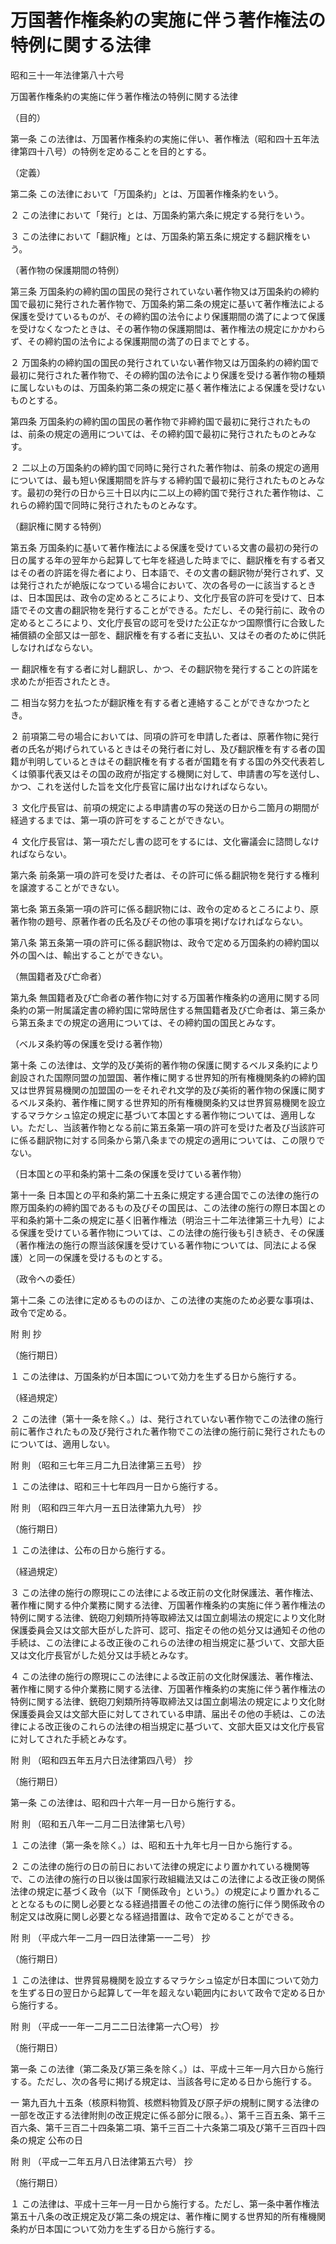 # 万国著作権条約の実施に伴う著作権法の特例に関する法律

昭和三十一年法律第八十六号

万国著作権条約の実施に伴う著作権法の特例に関する法律

（目的）

第一条 この法律は、万国著作権条約の実施に伴い、著作権法（昭和四十五年法律第四十八号）の特例を定めることを目的とする。

（定義）

第二条 この法律において「万国条約」とは、万国著作権条約をいう。

２ この法律において「発行」とは、万国条約第六条に規定する発行をいう。

３ この法律において「翻訳権」とは、万国条約第五条に規定する翻訳権をいう。

（著作物の保護期間の特例）

第三条 万国条約の締約国の国民の発行されていない著作物又は万国条約の締約国で最初に発行された著作物で、万国条約第二条の規定に基いて著作権法による保護を受けているものが、その締約国の法令により保護期間の満了によつて保護を受けなくなつたときは、その著作物の保護期間は、著作権法の規定にかかわらず、その締約国の法令による保護期間の満了の日までとする。

２ 万国条約の締約国の国民の発行されていない著作物又は万国条約の締約国で最初に発行された著作物で、その締約国の法令により保護を受ける著作物の種類に属しないものは、万国条約第二条の規定に基く著作権法による保護を受けないものとする。

第四条 万国条約の締約国の国民の著作物で非締約国で最初に発行されたものは、前条の規定の適用については、その締約国で最初に発行されたものとみなす。

２ 二以上の万国条約の締約国で同時に発行された著作物は、前条の規定の適用については、最も短い保護期間を許与する締約国で最初に発行されたものとみなす。最初の発行の日から三十日以内に二以上の締約国で発行された著作物は、これらの締約国で同時に発行されたものとみなす。

（翻訳権に関する特例）

第五条 万国条約に基いて著作権法による保護を受けている文書の最初の発行の日の属する年の翌年から起算して七年を経過した時までに、翻訳権を有する者又はその者の許諾を得た者により、日本語で、その文書の翻訳物が発行されず、又は発行されたが絶版になつている場合において、次の各号の一に該当するときは、日本国民は、政令の定めるところにより、文化庁長官の許可を受けて、日本語でその文書の翻訳物を発行することができる。ただし、その発行前に、政令の定めるところにより、文化庁長官の認可を受けた公正なかつ国際慣行に合致した補償額の全部又は一部を、翻訳権を有する者に支払い、又はその者のために供託しなければならない。

一 翻訳権を有する者に対し翻訳し、かつ、その翻訳物を発行することの許諾を求めたが拒否されたとき。

二 相当な努力を払つたが翻訳権を有する者と連絡することができなかつたとき。

２ 前項第二号の場合においては、同項の許可を申請した者は、原著作物に発行者の氏名が掲げられているときはその発行者に対し、及び翻訳権を有する者の国籍が判明しているときはその翻訳権を有する者が国籍を有する国の外交代表若しくは領事代表又はその国の政府が指定する機関に対して、申請書の写を送付し、かつ、これを送付した旨を文化庁長官に届け出なければならない。

３ 文化庁長官は、前項の規定による申請書の写の発送の日から二箇月の期間が経過するまでは、第一項の許可をすることができない。

４ 文化庁長官は、第一項ただし書の認可をするには、文化審議会に諮問しなければならない。

第六条 前条第一項の許可を受けた者は、その許可に係る翻訳物を発行する権利を譲渡することができない。

第七条 第五条第一項の許可に係る翻訳物には、政令の定めるところにより、原著作物の題号、原著作者の氏名及びその他の事項を掲げなければならない。

第八条 第五条第一項の許可に係る翻訳物は、政令で定める万国条約の締約国以外の国へは、輸出することができない。

（無国籍者及び亡命者）

第九条 無国籍者及び亡命者の著作物に対する万国著作権条約の適用に関する同条約の第一附属議定書の締約国に常時居住する無国籍者及び亡命者は、第三条から第五条までの規定の適用については、その締約国の国民とみなす。

（ベルヌ条約等の保護を受ける著作物）

第十条 この法律は、文学的及び美術的著作物の保護に関するベルヌ条約により創設された国際同盟の加盟国、著作権に関する世界知的所有権機関条約の締約国又は世界貿易機関の加盟国の一をそれぞれ文学的及び美術的著作物の保護に関するベルヌ条約、著作権に関する世界知的所有権機関条約又は世界貿易機関を設立するマラケシュ協定の規定に基づいて本国とする著作物については、適用しない。ただし、当該著作物となる前に第五条第一項の許可を受けた者及び当該許可に係る翻訳物に対する同条から第八条までの規定の適用については、この限りでない。

（日本国との平和条約第十二条の保護を受けている著作物）

第十一条 日本国との平和条約第二十五条に規定する連合国でこの法律の施行の際万国条約の締約国であるもの及びその国民は、この法律の施行の際日本国との平和条約第十二条の規定に基く旧著作権法（明治三十二年法律第三十九号）による保護を受けている著作物については、この法律の施行後も引き続き、その保護（著作権法の施行の際当該保護を受けている著作物については、同法による保護）と同一の保護を受けるものとする。

（政令への委任）

第十二条 この法律に定めるもののほか、この法律の実施のため必要な事項は、政令で定める。

附 則 抄

（施行期日）

１ この法律は、万国条約が日本国について効力を生ずる日から施行する。

（経過規定）

２ この法律（第十一条を除く。）は、発行されていない著作物でこの法律の施行前に著作されたもの及び発行された著作物でこの法律の施行前に発行されたものについては、適用しない。

附 則 （昭和三七年三月二九日法律第三五号） 抄

１ この法律は、昭和三十七年四月一日から施行する。

附 則 （昭和四三年六月一五日法律第九九号） 抄

（施行期日）

１ この法律は、公布の日から施行する。

（経過規定）

３ この法律の施行の際現にこの法律による改正前の文化財保護法、著作権法、著作権に関する仲介業務に関する法律、万国著作権条約の実施に伴う著作権法の特例に関する法律、銃砲刀剣類所持等取締法又は国立劇場法の規定により文化財保護委員会又は文部大臣がした許可、認可、指定その他の処分又は通知その他の手続は、この法律による改正後のこれらの法律の相当規定に基づいて、文部大臣又は文化庁長官がした処分又は手続とみなす。

４ この法律の施行の際現にこの法律による改正前の文化財保護法、著作権法、著作権に関する仲介業務に関する法律、万国著作権条約の実施に伴う著作権法の特例に関する法律、銃砲刀剣類所持等取締法又は国立劇場法の規定により文化財保護委員会又は文部大臣に対してされている申請、届出その他の手続は、この法律による改正後のこれらの法律の相当規定に基づいて、文部大臣又は文化庁長官に対してされた手続とみなす。

附 則 （昭和四五年五月六日法律第四八号） 抄

（施行期日）

第一条 この法律は、昭和四十六年一月一日から施行する。

附 則 （昭和五八年一二月二日法律第七八号）

１ この法律（第一条を除く。）は、昭和五十九年七月一日から施行する。

２ この法律の施行の日の前日において法律の規定により置かれている機関等で、この法律の施行の日以後は国家行政組織法又はこの法律による改正後の関係法律の規定に基づく政令（以下「関係政令」という。）の規定により置かれることとなるものに関し必要となる経過措置その他この法律の施行に伴う関係政令の制定又は改廃に関し必要となる経過措置は、政令で定めることができる。

附 則 （平成六年一二月一四日法律第一一二号） 抄

（施行期日）

１ この法律は、世界貿易機関を設立するマラケシュ協定が日本国について効力を生ずる日の翌日から起算して一年を超えない範囲内において政令で定める日から施行する。

附 則 （平成一一年一二月二二日法律第一六〇号） 抄

（施行期日）

第一条 この法律（第二条及び第三条を除く。）は、平成十三年一月六日から施行する。ただし、次の各号に掲げる規定は、当該各号に定める日から施行する。

一 第九百九十五条（核原料物質、核燃料物質及び原子炉の規制に関する法律の一部を改正する法律附則の改正規定に係る部分に限る。）、第千三百五条、第千三百六条、第千三百二十四条第二項、第千三百二十六条第二項及び第千三百四十四条の規定 公布の日

附 則 （平成一二年五月八日法律第五六号） 抄

（施行期日）

１ この法律は、平成十三年一月一日から施行する。ただし、第一条中著作権法第五十八条の改正規定及び第二条の規定は、著作権に関する世界知的所有権機関条約が日本国について効力を生ずる日から施行する。
